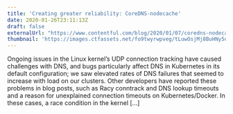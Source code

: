 ```yaml
---
title: 'Creating greater reliability: CoreDNS-nodecache'
date: 2020-01-26T23:11:13Z
draft: false
externalUrl: "https://www.contentful.com/blog/2020/01/07/coredns-nodecache-blog/"
thumbnail: 'https://images.ctfassets.net/fo9twyrwpveg/tLuwOsjMj8BuHNy5qW44u/bbecfbabb15edec3f95e4ee559d53573/BLOG_Creating_stability-01.png?fm=webp&q=90&w=260'
---
```


Ongoing issues in the Linux kernel’s UDP connection tracking have caused challenges with DNS, and bugs
particularly affect DNS in Kubernetes in its default configuration; we saw elevated rates of DNS failures
that seemed to increase with load on our clusters. Other developers have reported these problems in blog
posts, such as Racy conntrack and DNS lookup timeouts and a reason for unexplained connection timeouts on
Kubernetes/Docker. In these cases, a race condition in the kernel [...]